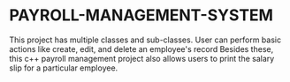 # PAYROLL-MANAGEMENT-SYSTEM
This project has multiple classes and sub-classes. User can perform basic actions like create, edit, and delete an employee's record  Besides these, this c++ payroll management project also allows users to print the salary slip for a particular employee.
